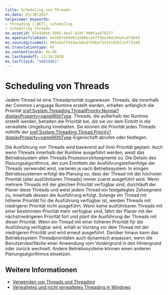 ```yaml
---
title: Scheduling von Threads
ms.date: 03/30/2017
helpviewer_keywords:
- threading [.NET], scheduling
- scheduling threads
ms.assetid: 67e4a0eb-3095-4ea7-b20f-908faa476277
ms.openlocfilehash: be1b87e9dd811606b1a57f3be39dc94a5c4f4043
ms.sourcegitcommit: 965a5af7918acb0a3fd3baf342e15d511ef75188
ms.translationtype: HT
ms.contentlocale: de-DE
ms.lasthandoff: 11/18/2020
ms.locfileid: "94829881"
---
```

# <a name="scheduling-threads"></a>Scheduling von Threads

Jedem Thread ist eine Threadpriorität zugewiesen. Threads, die innerhalb der Common Language Runtime erstellt werden, erhalten anfänglich die Priorität <xref:System.Threading.ThreadPriority.Normal?displayProperty=nameWithType>. Threads, die außerhalb der Runtime erstellt werden, behalten die Priorität bei, die sie vor dem Eintritt in die verwaltete Umgebung innehatten. Sie können die Priorität jedes Threads mithilfe der <xref:System.Threading.Thread.Priority?displayProperty=nameWithType>-Eigenschaft abrufen oder festlegen.  
  
 Die Ausführung von Threads wird basierend auf ihrer Priorität geplant. Auch wenn Threads innerhalb der Runtime ausgeführt werden, weist das Betriebssystem allen Threads Prozessorzeitsegmente zu. Die Details des Planungsalgorithmus, der zum Ermitteln der Ausführungsreihenfolge der Threads verwendet wird, variieren je nach Betriebssystem. In einigen Betriebssystemen erfolgt die Planung so, dass der Thread mit der höchsten Priorität (aller ausführbaren Threads) immer zuerst ausgeführt wird. Wenn mehrere Threads mit der gleichen Priorität verfügbar sind, durchläuft der Planer diese Threads und weist jedem Thread ein festgelegtes Zeitsegment zu, innerhalb dessen die Ausführung erfolgt. Solange ein Thread mit höherer Priorität für die Ausführung verfügbar ist, werden Threads mit niedrigerer Priorität nicht ausgeführt. Wenn keine ausführbaren Threads mit einer bestimmten Priorität mehr verfügbar sind, fährt der Planer mit der nächstniedrigeren Priorität fort und plant die Ausführung der Threads mit dieser Priorität. Wenn ein Thread mit einer höheren Priorität für die Ausführung verfügbar wird, erhält er Vorrang vor dem Thread mit der niedrigeren Priorität und wird erneut ausgeführt. Darüber hinaus kann das Betriebssystem Threadprioritäten auch dynamisch anpassen, wenn die Benutzeroberfläche einer Anwendung vom Vordergrund in den Hintergrund oder zurück wechselt. Andere Betriebssysteme können einen anderen Planungsalgorithmus einsetzen.  
  
## <a name="see-also"></a>Weitere Informationen

- [Verwenden von Threads und Threading](using-threads-and-threading.md)
- [Verwaltetes und nicht verwaltetes Threading in Windows](managed-and-unmanaged-threading-in-windows.md)
